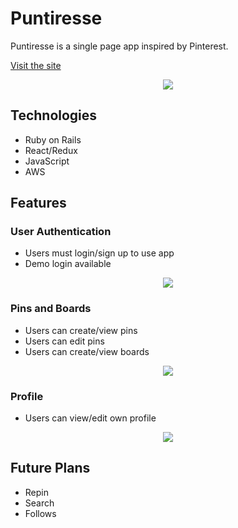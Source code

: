 # Puntiresse

Puntiresse is a single page app inspired by Pinterest.

[Visit the site](http://www.puntiresse.com/#/)

<div align="center">
  <img src="https://active-storage-puntiresse-pro.s3.amazonaws.com/general/img1.png">
</div>

## Technologies
* Ruby on Rails
* React/Redux
* JavaScript
* AWS

## Features

### User Authentication
- Users must login/sign up to use app
- Demo login available

<div align="center">
  <img src="https://active-storage-puntiresse-pro.s3.amazonaws.com/general/login.gif">
</div>

### Pins and Boards
- Users can create/view pins
- Users can edit pins
- Users can create/view boards

<div align="center">
  <img src="https://active-storage-puntiresse-pro.s3.amazonaws.com/general/img3.gif">
</div>

### Profile
- Users can view/edit own profile

<div align="center">
  <img src="https://active-storage-puntiresse-pro.s3.amazonaws.com/general/img4.png">
</div>

## Future Plans
- Repin
- Search
- Follows